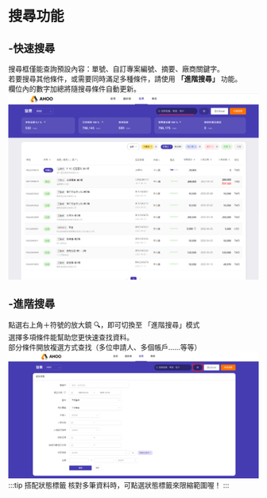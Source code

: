 # 搜尋功能

## -快速搜尋

搜尋框僅能查詢預設內容：單號、自訂專案編號、摘要、廠商關鍵字。  
若要搜尋其他條件，或需要同時滿足多種條件，請使用 **「進階搜尋」** 功能。  
欄位內的數字加總將隨搜尋條件自動更新。  
![快速搜尋](./search-1.png)

## -進階搜尋

點選右上角＋符號的放大鏡 🔍，即可切換至 「進階搜尋」模式  
選擇多項條件能幫助您更快速查找資料。  
部分條件開放複選方式查找（多位申請人、多個帳戶……等等）  
![進階搜尋](./search-2.png)
:::tip 搭配狀態標籤
核對多筆資料時，可點選狀態標籤來限縮範圍喔！
:::
